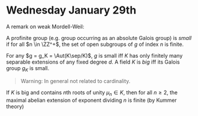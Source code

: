 # Wednesday January 29th

A remark on weak Mordell-Weil:

A profinite group (e.g. group occurring as an absolute Galois group) is *small* if for all $n \in \ZZ^+$, the set of open subgroups of $g$ of index $n$ is finite.

For any $g = g_K = \Aut(K\sep/K)$, $g$ is small iff $K$ has only finitely many separable extensions of any fixed degree $d$.
A field $K$ is *big* iff its Galois group $g_K$ is small.

> Warning: In general not related to cardinality.

If $K$ is big and contains $n$th roots of unity $\mu_n \in K$, then for all $n\geq 2$, the maximal abelian extension of exponent dividing $n$ is finite (by Kummer theory)
